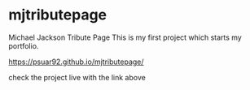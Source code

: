 # mjtributepage
Michael Jackson Tribute Page
This is my first project which starts my portfolio.

https://psuar92.github.io/mjtributepage/ 

check the project live with the link above
